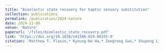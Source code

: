 ```yaml
---
title: "Bioelastic state recovery for haptic sensory substitution"
collection: publications
permalink: /publication/2024-nature
date: 2024-11-06
venue: 'Nature'
paperurl: '/files/bioelastic_state_recovery.pdf'
link: 'https://doi.org/10.1038/s41586-024-08155-9'
citation: 'Matthew T. Flavin,* Kyoung-Ho Ha,* Zengrong Guo,* Shupeng Li,* Jin Tae Kim,* Tara Saxena, Fatimah Al-Najjar, Shishir Bandapalli, Chengye Fan, Dongjun Bai, Zhuang Zhang, Jae Young Yoo, Minsu Park, Jaeho Shin, Aaron Huang, Hee Sup Shin, Yonggang Huang, Zhaoqian Xie, Hanqing Jiang, John A. Rogers,&quot; in <i>Nature</i>, Nov. 2024.'
---
```

